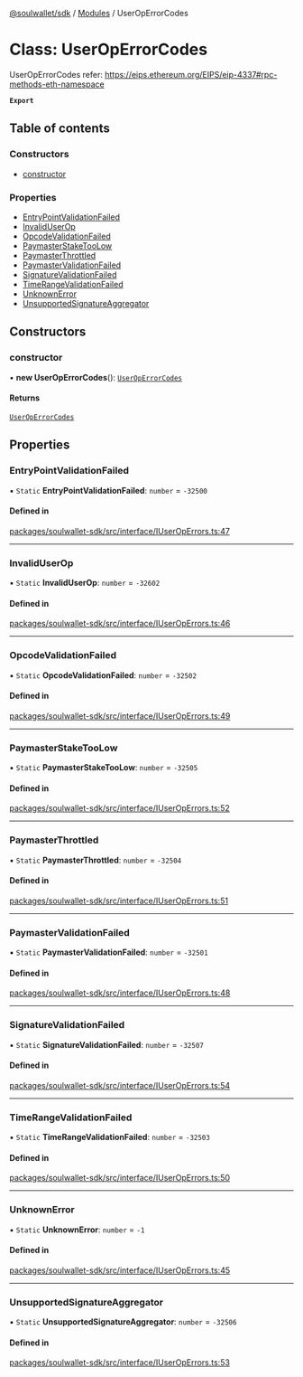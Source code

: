 [@soulwallet/sdk](../README.md) / [Modules](../modules.md) / UserOpErrorCodes

# Class: UserOpErrorCodes

UserOpErrorCodes
refer: https://eips.ethereum.org/EIPS/eip-4337#rpc-methods-eth-namespace

**`Export`**

## Table of contents

### Constructors

- [constructor](UserOpErrorCodes.md#constructor)

### Properties

- [EntryPointValidationFailed](UserOpErrorCodes.md#entrypointvalidationfailed)
- [InvalidUserOp](UserOpErrorCodes.md#invaliduserop)
- [OpcodeValidationFailed](UserOpErrorCodes.md#opcodevalidationfailed)
- [PaymasterStakeTooLow](UserOpErrorCodes.md#paymasterstaketoolow)
- [PaymasterThrottled](UserOpErrorCodes.md#paymasterthrottled)
- [PaymasterValidationFailed](UserOpErrorCodes.md#paymastervalidationfailed)
- [SignatureValidationFailed](UserOpErrorCodes.md#signaturevalidationfailed)
- [TimeRangeValidationFailed](UserOpErrorCodes.md#timerangevalidationfailed)
- [UnknownError](UserOpErrorCodes.md#unknownerror)
- [UnsupportedSignatureAggregator](UserOpErrorCodes.md#unsupportedsignatureaggregator)

## Constructors

### constructor

• **new UserOpErrorCodes**(): [`UserOpErrorCodes`](UserOpErrorCodes.md)

#### Returns

[`UserOpErrorCodes`](UserOpErrorCodes.md)

## Properties

### EntryPointValidationFailed

▪ `Static` **EntryPointValidationFailed**: `number` = `-32500`

#### Defined in

[packages/soulwallet-sdk/src/interface/IUserOpErrors.ts:47](https://github.com/SoulWallet/soulwalletlib/blob/fc04501/packages/soulwallet-sdk/src/interface/IUserOpErrors.ts#L47)

___

### InvalidUserOp

▪ `Static` **InvalidUserOp**: `number` = `-32602`

#### Defined in

[packages/soulwallet-sdk/src/interface/IUserOpErrors.ts:46](https://github.com/SoulWallet/soulwalletlib/blob/fc04501/packages/soulwallet-sdk/src/interface/IUserOpErrors.ts#L46)

___

### OpcodeValidationFailed

▪ `Static` **OpcodeValidationFailed**: `number` = `-32502`

#### Defined in

[packages/soulwallet-sdk/src/interface/IUserOpErrors.ts:49](https://github.com/SoulWallet/soulwalletlib/blob/fc04501/packages/soulwallet-sdk/src/interface/IUserOpErrors.ts#L49)

___

### PaymasterStakeTooLow

▪ `Static` **PaymasterStakeTooLow**: `number` = `-32505`

#### Defined in

[packages/soulwallet-sdk/src/interface/IUserOpErrors.ts:52](https://github.com/SoulWallet/soulwalletlib/blob/fc04501/packages/soulwallet-sdk/src/interface/IUserOpErrors.ts#L52)

___

### PaymasterThrottled

▪ `Static` **PaymasterThrottled**: `number` = `-32504`

#### Defined in

[packages/soulwallet-sdk/src/interface/IUserOpErrors.ts:51](https://github.com/SoulWallet/soulwalletlib/blob/fc04501/packages/soulwallet-sdk/src/interface/IUserOpErrors.ts#L51)

___

### PaymasterValidationFailed

▪ `Static` **PaymasterValidationFailed**: `number` = `-32501`

#### Defined in

[packages/soulwallet-sdk/src/interface/IUserOpErrors.ts:48](https://github.com/SoulWallet/soulwalletlib/blob/fc04501/packages/soulwallet-sdk/src/interface/IUserOpErrors.ts#L48)

___

### SignatureValidationFailed

▪ `Static` **SignatureValidationFailed**: `number` = `-32507`

#### Defined in

[packages/soulwallet-sdk/src/interface/IUserOpErrors.ts:54](https://github.com/SoulWallet/soulwalletlib/blob/fc04501/packages/soulwallet-sdk/src/interface/IUserOpErrors.ts#L54)

___

### TimeRangeValidationFailed

▪ `Static` **TimeRangeValidationFailed**: `number` = `-32503`

#### Defined in

[packages/soulwallet-sdk/src/interface/IUserOpErrors.ts:50](https://github.com/SoulWallet/soulwalletlib/blob/fc04501/packages/soulwallet-sdk/src/interface/IUserOpErrors.ts#L50)

___

### UnknownError

▪ `Static` **UnknownError**: `number` = `-1`

#### Defined in

[packages/soulwallet-sdk/src/interface/IUserOpErrors.ts:45](https://github.com/SoulWallet/soulwalletlib/blob/fc04501/packages/soulwallet-sdk/src/interface/IUserOpErrors.ts#L45)

___

### UnsupportedSignatureAggregator

▪ `Static` **UnsupportedSignatureAggregator**: `number` = `-32506`

#### Defined in

[packages/soulwallet-sdk/src/interface/IUserOpErrors.ts:53](https://github.com/SoulWallet/soulwalletlib/blob/fc04501/packages/soulwallet-sdk/src/interface/IUserOpErrors.ts#L53)
